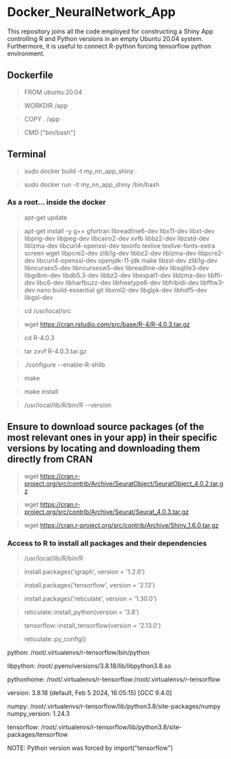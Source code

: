 # Docker_NeuralNetwork_App
This repository joins all the code employed for constructing a Shiny App controlling R and Python versions in an empty Ubuntu 20.04 system. Furthermore, it is useful to connect R-python forcing tensorflow python environment.  


## Dockerfile
> FROM ubuntu:20.04

> WORKDIR /app

> COPY . /app

> CMD ["bin/bash"]


## Terminal 
> sudo docker build -t my_nn_app_shiny .

> sudo docker run -it my_nn_app_shiny /bin/bash


### As a root... inside the docker
> apt-get update

> apt-get install -y g++ gfortran libreadline6-dev libx11-dev libxt-dev libpng-dev libjpeg-dev libcairo2-dev xvfb libbz2-dev libzstd-dev liblzma-dev libcurl4-openssl-dev texinfo texlive texlive-fonts-extra screen wget libpcre2-dev zlib1g-dev libbz2-dev liblzma-dev libpcre2-dev libcurl4-openssl-dev openjdk-11-jdk make libssl-dev zlib1g-dev libncurses5-dev libncursesw5-dev libreadline-dev libsqlite3-dev libgdbm-dev libdb5.3-dev libbz2-dev libexpat1-dev liblzma-dev libffi-dev libc6-dev libharfbuzz-dev libfreetype6-dev libfribidi-dev libfftw3-dev nano build-essential git libxml2-dev libglpk-dev libhdf5-dev libgsl-dev

> cd /usr/local/src

> wget https://cran.rstudio.com/src/base/R-4/R-4.0.3.tar.gz

> cd R-4.0.3

> tar zxvf R-4.0.3.tar.gz

> ./configure --enable-R-shlib

> make

> make install

> /usr/local/lib/R/bin/R --version


## Ensure to download source packages (of the most relevant ones in your app) in their specific versions by locating and downloading them directly from CRAN 
> wget https://cran.r-project.org/src/contrib/Archive/SeuratObject/SeuratObject_4.0.2.tar.gz

> wget https://cran.r-project.org/src/contrib/Archive/Seurat/Seurat_4.0.3.tar.gz

> wget https://cran.r-project.org/src/contrib/Archive/Shiny_1.6.0.tar.gz

### Access to R to install all packages and their dependencies
> /usr/local/lib/R/bin/R

> install.packages('igraph', version = '1.2.6')

> install.packages('tensorflow', version = '2.13')

> install.packages('reticulate', version = '1.30.0')

> reticulate::install_python(version = '3.8')

> tensorflow::install_tensorflow(version = '2.13.0')

> reticulate::py_config()

python:         /root/.virtualenvs/r-tensorflow/bin/python

libpython:      /root/.pyenv/versions/3.8.18/lib/libpython3.8.so

pythonhome:     /root/.virtualenvs/r-tensorflow:/root/.virtualenvs/r-tensorflow

version:        3.8.18 (default, Feb  5 2024, 16:05:15)  [GCC 9.4.0]

numpy:          /root/.virtualenvs/r-tensorflow/lib/python3.8/site-packages/numpy
numpy_version:  1.24.3

tensorflow:     /root/.virtualenvs/r-tensorflow/lib/python3.8/site-packages/tensorflow

NOTE: Python version was forced by import("tensorflow")

>


